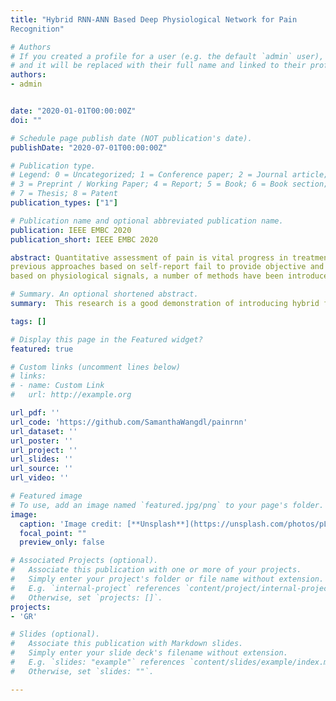 ```yaml
---
title: "Hybrid RNN-ANN Based Deep Physiological Network for Pain
Recognition"

# Authors
# If you created a profile for a user (e.g. the default `admin` user), write the username (folder name) here 
# and it will be replaced with their full name and linked to their profile.
authors:
- admin


date: "2020-01-01T00:00:00Z"
doi: ""

# Schedule page publish date (NOT publication's date).
publishDate: "2020-07-01T00:00:00Z"

# Publication type.
# Legend: 0 = Uncategorized; 1 = Conference paper; 2 = Journal article;
# 3 = Preprint / Working Paper; 4 = Report; 5 = Book; 6 = Book section;
# 7 = Thesis; 8 = Patent
publication_types: ["1"]

# Publication name and optional abbreviated publication name.
publication: IEEE EMBC 2020
publication_short: IEEE EMBC 2020

abstract: Quantitative assessment of pain is vital progress in treatment choosing and distress relief for patients. However,
previous approaches based on self-report fail to provide objective and accurate assessments. For impartial pain classification
based on physiological signals, a number of methods have been introduced using elaborately designed handcrafted features. In this study, we enriched the methods of physiological-signalbased pain classification by introducing deep Recurrent Neural Network (RNN) based hybrid classifiers which combines autoextracted features with human-experience enabled handcrafted features. A bidirectional Long Short-Term Memory network(biLSTM) was applied on time series of pre-processed signals to automatically learn temporal dynamic characteristics from them. The handcrafted features were extracted to fuse with RNN-generated features. Finely selected features from biLSTM layer output and handcrafted features trained an Artificial Neural Network (ANN) to classify the pain intensity. The handcrafted features enhance the RNN classification performance by complementing RNN-generated features. With our accuracy reaching 83.3%, comparison results on an open dataset with other methods show that the proposed algorithm outperforms all of the previous researches with higher classification accuracy. Therefore, this research is a good demonstration of introducing hybrid features for pain assessment.

# Summary. An optional shortened abstract.
summary:  This research is a good demonstration of introducing hybrid features for pain assessment

tags: []

# Display this page in the Featured widget?
featured: true

# Custom links (uncomment lines below)
# links:
# - name: Custom Link
#   url: http://example.org

url_pdf: ''
url_code: 'https://github.com/SamanthaWangdl/painrnn'
url_dataset: ''
url_poster: ''
url_project: ''
url_slides: ''
url_source: ''
url_video: ''

# Featured image
# To use, add an image named `featured.jpg/png` to your page's folder. 
image:
  caption: 'Image credit: [**Unsplash**](https://unsplash.com/photos/pLCdAaMFLTE)'
  focal_point: ""
  preview_only: false

# Associated Projects (optional).
#   Associate this publication with one or more of your projects.
#   Simply enter your project's folder or file name without extension.
#   E.g. `internal-project` references `content/project/internal-project/index.md`.
#   Otherwise, set `projects: []`.
projects:
- 'GR'

# Slides (optional).
#   Associate this publication with Markdown slides.
#   Simply enter your slide deck's filename without extension.
#   E.g. `slides: "example"` references `content/slides/example/index.md`.
#   Otherwise, set `slides: ""`.

---
```

